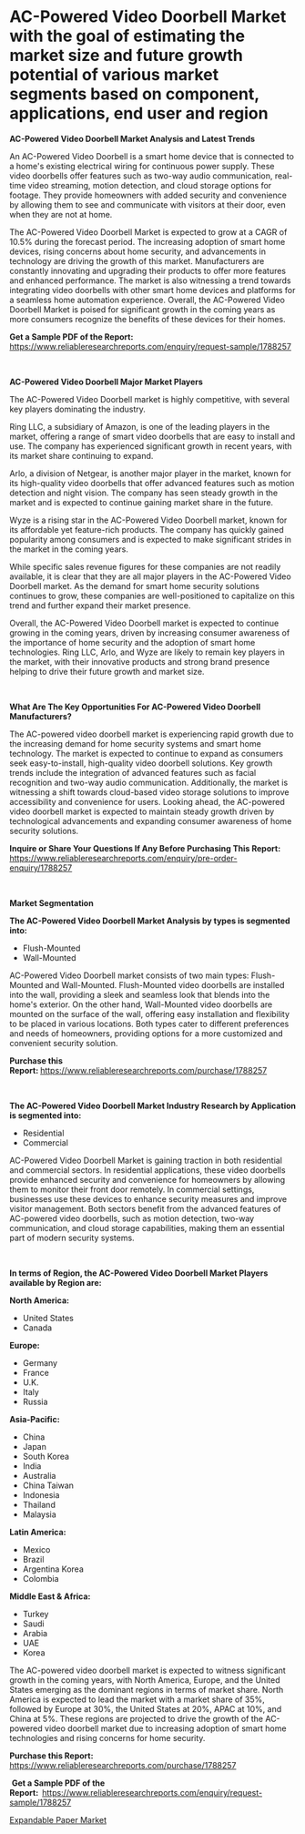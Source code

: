 <p><h1>AC-Powered Video Doorbell Market with the goal of estimating the market size and future growth potential of various market segments based on component, applications, end user and region</h1></p><p><strong>AC-Powered Video Doorbell Market Analysis and Latest Trends</strong></p>
<p><p>An AC-Powered Video Doorbell is a smart home device that is connected to a home's existing electrical wiring for continuous power supply. These video doorbells offer features such as two-way audio communication, real-time video streaming, motion detection, and cloud storage options for footage. They provide homeowners with added security and convenience by allowing them to see and communicate with visitors at their door, even when they are not at home.</p><p>The AC-Powered Video Doorbell Market is expected to grow at a CAGR of 10.5% during the forecast period. The increasing adoption of smart home devices, rising concerns about home security, and advancements in technology are driving the growth of this market. Manufacturers are constantly innovating and upgrading their products to offer more features and enhanced performance. The market is also witnessing a trend towards integrating video doorbells with other smart home devices and platforms for a seamless home automation experience. Overall, the AC-Powered Video Doorbell Market is poised for significant growth in the coming years as more consumers recognize the benefits of these devices for their homes.</p></p>
<p><strong>Get a Sample PDF of the Report:&nbsp;</strong> <a href="https://www.reliableresearchreports.com/enquiry/request-sample/1788257">https://www.reliableresearchreports.com/enquiry/request-sample/1788257</a></p>
<p>&nbsp;</p>
<p><strong>AC-Powered Video Doorbell Major Market Players</strong></p>
<p><p>The AC-Powered Video Doorbell market is highly competitive, with several key players dominating the industry. </p><p>Ring LLC, a subsidiary of Amazon, is one of the leading players in the market, offering a range of smart video doorbells that are easy to install and use. The company has experienced significant growth in recent years, with its market share continuing to expand.</p><p>Arlo, a division of Netgear, is another major player in the market, known for its high-quality video doorbells that offer advanced features such as motion detection and night vision. The company has seen steady growth in the market and is expected to continue gaining market share in the future.</p><p>Wyze is a rising star in the AC-Powered Video Doorbell market, known for its affordable yet feature-rich products. The company has quickly gained popularity among consumers and is expected to make significant strides in the market in the coming years.</p><p>While specific sales revenue figures for these companies are not readily available, it is clear that they are all major players in the AC-Powered Video Doorbell market. As the demand for smart home security solutions continues to grow, these companies are well-positioned to capitalize on this trend and further expand their market presence.</p><p>Overall, the AC-Powered Video Doorbell market is expected to continue growing in the coming years, driven by increasing consumer awareness of the importance of home security and the adoption of smart home technologies. Ring LLC, Arlo, and Wyze are likely to remain key players in the market, with their innovative products and strong brand presence helping to drive their future growth and market size.</p></p>
<p>&nbsp;</p>
<p><strong>What Are The Key Opportunities For AC-Powered Video Doorbell Manufacturers?</strong></p>
<p><p>The AC-powered video doorbell market is experiencing rapid growth due to the increasing demand for home security systems and smart home technology. The market is expected to continue to expand as consumers seek easy-to-install, high-quality video doorbell solutions. Key growth trends include the integration of advanced features such as facial recognition and two-way audio communication. Additionally, the market is witnessing a shift towards cloud-based video storage solutions to improve accessibility and convenience for users. Looking ahead, the AC-powered video doorbell market is expected to maintain steady growth driven by technological advancements and expanding consumer awareness of home security solutions.</p></p>
<p><strong>Inquire or Share Your Questions If Any Before Purchasing This Report:</strong> <a href="https://www.reliableresearchreports.com/enquiry/pre-order-enquiry/1788257">https://www.reliableresearchreports.com/enquiry/pre-order-enquiry/1788257</a></p>
<p>&nbsp;</p>
<p><strong>Market Segmentation</strong></p>
<p><strong>The AC-Powered Video Doorbell Market Analysis by types is segmented into:</strong></p>
<p><ul><li>Flush-Mounted</li><li>Wall-Mounted</li></ul></p>
<p><p>AC-Powered Video Doorbell market consists of two main types: Flush-Mounted and Wall-Mounted. Flush-Mounted video doorbells are installed into the wall, providing a sleek and seamless look that blends into the home's exterior. On the other hand, Wall-Mounted video doorbells are mounted on the surface of the wall, offering easy installation and flexibility to be placed in various locations. Both types cater to different preferences and needs of homeowners, providing options for a more customized and convenient security solution.</p></p>
<p><strong>Purchase this Report:&nbsp;</strong><a href="https://www.reliableresearchreports.com/purchase/1788257">https://www.reliableresearchreports.com/purchase/1788257</a></p>
<p>&nbsp;</p>
<p><strong>The AC-Powered Video Doorbell Market Industry Research by Application is segmented into:</strong></p>
<p><ul><li>Residential</li><li>Commercial</li></ul></p>
<p><p>AC-Powered Video Doorbell Market is gaining traction in both residential and commercial sectors. In residential applications, these video doorbells provide enhanced security and convenience for homeowners by allowing them to monitor their front door remotely. In commercial settings, businesses use these devices to enhance security measures and improve visitor management. Both sectors benefit from the advanced features of AC-powered video doorbells, such as motion detection, two-way communication, and cloud storage capabilities, making them an essential part of modern security systems.</p></p>
<p>&nbsp;</p>
<p><strong>In terms of Region, the AC-Powered Video Doorbell Market Players available by Region are:</strong></p>
<p>
    <p> <strong> North America: </strong>
        <ul>
            <li>United States</li>
            <li>Canada</li>
        </ul>
        </p> 
    <p> <strong> Europe: </strong>
        <ul>
            <li>Germany</li>
            <li>France</li>
            <li>U.K.</li>
            <li>Italy</li>
            <li>Russia</li>
        </ul>
        </p> 
    <p> <strong> Asia-Pacific: </strong>
        <ul>
            <li>China</li>
            <li>Japan</li>
            <li>South Korea</li>
            <li>India</li>
            <li>Australia</li>
            <li>China Taiwan</li>
            <li>Indonesia</li>
            <li>Thailand</li>
            <li>Malaysia</li>
        </ul>
        </p> 
    <p> <strong> Latin America: </strong>
        <ul>
            <li>Mexico</li>
            <li>Brazil</li>
            <li>Argentina Korea</li>
            <li>Colombia</li>
        </ul>
        </p> 
    <p> <strong> Middle East & Africa: </strong>
        <ul>
            <li>Turkey</li>
            <li>Saudi</li>
            <li>Arabia</li>
            <li>UAE</li>
            <li>Korea</li>
        </ul>
    </p>
    </p>
<p><p>The AC-powered video doorbell market is expected to witness significant growth in the coming years, with North America, Europe, and the United States emerging as the dominant regions in terms of market share. North America is expected to lead the market with a market share of 35%, followed by Europe at 30%, the United States at 20%, APAC at 10%, and China at 5%. These regions are projected to drive the growth of the AC-powered video doorbell market due to increasing adoption of smart home technologies and rising concerns for home security.</p></p>
<p><strong>Purchase this Report: </strong><a href="https://www.reliableresearchreports.com/purchase/1788257">https://www.reliableresearchreports.com/purchase/1788257</a></p>
<p>&nbsp;<strong>Get a Sample PDF of the Report:&nbsp;&nbsp;</strong><a href="https://www.reliableresearchreports.com/enquiry/request-sample/1788257">https://www.reliableresearchreports.com/enquiry/request-sample/1788257</a></p>
<p><strong></strong></p>
<p><p><a href="https://silk-columnist-571.notion.site/Expandable-Paper-Market-Size-Growing-and-Forecasted-for-period-from-2024-2031-and-provides-complet-f4ed0fae31354156af6e449e1ca25e25">Expandable Paper Market</a></p></p>